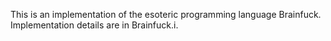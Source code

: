 This is an implementation of the esoteric programming language Brainfuck. Implementation details are in Brainfuck.i.
